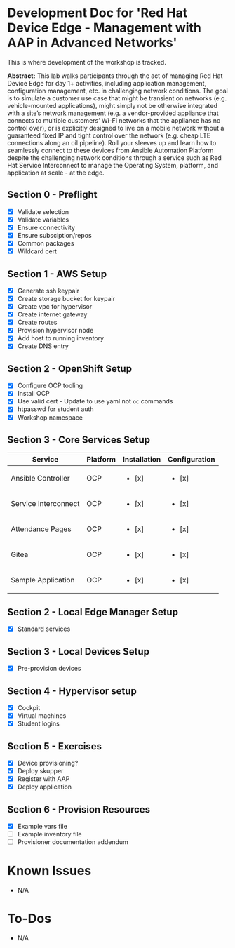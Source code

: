 # Development Doc for 'Red Hat Device Edge - Management with AAP in Advanced Networks'

This is where development of the workshop is tracked.

**Abstract:**
This lab walks participants through the act of managing Red Hat Device Edge for day 1+ activities, including application management, configuration management, etc. in challenging network conditions. The goal is to simulate a customer use case that might be transient on networks (e.g. vehicle-mounted applications), might simply not be otherwise integrated with a site’s network management (e.g. a vendor-provided appliance that connects to multiple customers’ Wi-Fi networks that the appliance has no control over), or is explicitly designed to live on a mobile network without a guaranteed fixed IP and tight control over the network (e.g. cheap LTE connections along an oil pipeline). Roll your sleeves up and learn how to seamlessly connect to these devices from Ansible Automation Platform despite the challenging network conditions through a service such as Red Hat Service Interconnect to manage the Operating System, platform, and application at scale - at the edge.

## Section 0 - Preflight
- [x] Validate selection
- [x] Validate variables
- [x] Ensure connectivity
- [x] Ensure subsciption/repos
- [x] Common packages
- [x] Wildcard cert
 
## Section 1 - AWS Setup
- [x] Generate ssh keypair
- [x] Create storage bucket for keypair
- [x] Create vpc for hypervisor
- [x] Create internet gateway
- [x] Create routes
- [x] Provision hypervisor node
- [x] Add host to running inventory
- [x] Create DNS entry

## Section 2 - OpenShift Setup
- [x] Configure OCP tooling
- [x] Install OCP
- [x] Use valid cert
      - Update to use yaml not `oc` commands
- [x] htpasswd for student auth
- [x] Workshop namespace

## Section 3 - Core Services Setup
| Service | Platform | Installation | Configuration |
| ------- | -------- | ------------ | ------------- |
| Ansible Controller | OCP | <ul><li>[x]</li></ul> | <ul><li>[x]</li></ul> |
| Service Interconnect | OCP | <ul><li>[x]</li></ul> | <ul><li>[x]</li></ul> |
| Attendance Pages | OCP | <ul><li>[x]</li></ul> | <ul><li>[x]</li></ul> |
| Gitea | OCP | <ul><li>[x]</li></ul> | <ul><li>[x]</li></ul> |
| Sample Application | OCP | <ul><li>[x]</li></ul> | <ul><li>[x]</li></ul> |

## Section 2 - Local Edge Manager Setup
- [x] Standard services

## Section 3 - Local Devices Setup
- [x] Pre-provision devices

## Section 4 - Hypervisor setup
- [x] Cockpit
- [x] Virtual machines
- [x] Student logins

## Section 5 - Exercises
- [x] Device provisioning?
- [x] Deploy skupper
- [x] Register with AAP
- [x] Deploy application

## Section 6 - Provision Resources
- [x] Example vars file
- [ ] Example inventory file
- [ ] Provisioner documentation addendum

# Known Issues
- N/A

# To-Dos
- N/A
